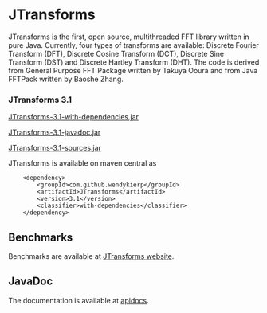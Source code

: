 JTransforms
============

JTransforms is the first, open source, multithreaded FFT library written in pure Java. 
Currently, four types of transforms are available: Discrete Fourier Transform (DFT), 
Discrete Cosine Transform (DCT), Discrete Sine Transform (DST) and Discrete Hartley Transform (DHT).
The code is derived from General Purpose FFT Package written by Takuya Ooura and 
from Java FFTPack written by Baoshe Zhang. 

### JTransforms 3.1

[JTransforms-3.1-with-dependencies.jar](http://search.maven.org/remotecontent?filepath=com/github/wendykierp/JTransforms/3.1/JTransforms-3.1-with-dependencies.jar) 

[JTransforms-3.1-javadoc.jar](http://search.maven.org/remotecontent?filepath=com/github/wendykierp/JTransforms/3.1/JTransforms-3.1-javadoc.jar) 

[JTransforms-3.1-sources.jar](http://search.maven.org/remotecontent?filepath=com/github/wendykierp/JTransforms/3.1/JTransforms-3.1-sources.jar) 

JTransforms is available on maven central as

        <dependency>
            <groupId>com.github.wendykierp</groupId>
            <artifactId>JTransforms</artifactId>
            <version>3.1</version>
            <classifier>with-dependencies</classifier>
        </dependency>

## Benchmarks

Benchmarks are available at [JTransforms website](http://sites.google.com/site/piotrwendykier/software/jtransforms).

##  JavaDoc
The documentation is available at [apidocs](http://wendykierp.github.io/JTransforms/apidocs/).
